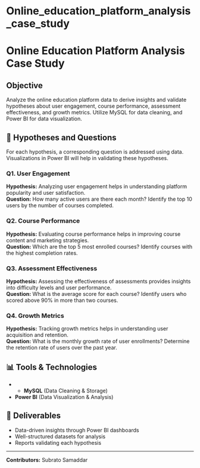 # Online_education_platform_analysis_case_study
# Online Education Platform Analysis Case Study

## Objective
Analyze the online education platform data to derive insights and validate hypotheses about user engagement, course performance, assessment effectiveness, and growth metrics. Utilize  MySQL for data cleaning, and Power BI for data visualization.

## 🔬 Hypotheses and Questions
For each hypothesis, a corresponding question is addressed using data. Visualizations in Power BI will help in validating these hypotheses.

### Q1. User Engagement
**Hypothesis:** Analyzing user engagement helps in understanding platform popularity and user satisfaction.  
**Question:** How many active users are there each month? Identify the top 10 users by the number of courses completed.

### Q2. Course Performance
**Hypothesis:** Evaluating course performance helps in improving course content and marketing strategies.  
**Question:** Which are the top 5 most enrolled courses? Identify courses with the highest completion rates.

### Q3. Assessment Effectiveness
**Hypothesis:** Assessing the effectiveness of assessments provides insights into difficulty levels and user performance.  
**Question:** What is the average score for each course? Identify users who scored above 90% in more than two courses.

### Q4. Growth Metrics
**Hypothesis:** Tracking growth metrics helps in understanding user acquisition and retention.  
**Question:** What is the monthly growth rate of user enrollments? Determine the retention rate of users over the past year.

## 📊 Tools & Technologies
- - **MySQL** (Data Cleaning & Storage)
- **Power BI** (Data Visualization & Analysis)

## 📌 Deliverables
- Data-driven insights through Power BI dashboards
- Well-structured datasets for analysis
- Reports validating each hypothesis

---
**Contributors:** Subrato Samaddar  


